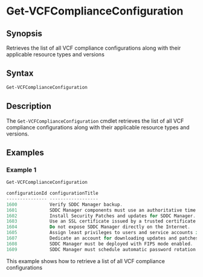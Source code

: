 # Get-VCFComplianceConfiguration

## Synopsis

Retrieves the list of all VCF compliance configurations along with their applicable resource types and versions

## Syntax

```powershell
Get-VCFComplianceConfiguration
```

## Description

The `Get-VCFComplianceConfiguration` cmdlet retrieves the list of all VCF compliance configurations along with their applicable resource types and versions.

## Examples

### Example 1

```powershell
Get-VCFComplianceConfiguration

configurationId configurationTitle                                                                    complianceResourceStandardConfigurationDetails
--------------- ------------------                                                                    ----------------------------------------------
1600            Verify SDDC Manager backup.                                                           {@{resourceType=SDDC_MANAGER; resourceVersion=5.2.0.0; standardConfigurationDetails=System.Object[]}}
1601            SDDC Manager components must use an authoritative time source.                        {@{resourceType=SDDC_MANAGER; resourceVersion=5.2.0.0; standardConfigurationDetails=System.Object[]}}
1602            Install Security Patches and updates for SDDC Manager.                                {@{resourceType=SDDC_MANAGER; resourceVersion=5.2.0.0; standardConfigurationDetails=System.Object[]}}
1603            Use an SSL certificate issued by a trusted certificate authority on the SDDC Manager. {@{resourceType=SDDC_MANAGER; resourceVersion=5.2.0.0; standardConfigurationDetails=System.Object[]}}
1604            Do not expose SDDC Manager directly on the Internet.                                  {@{resourceType=SDDC_MANAGER; resourceVersion=5.2.0.0; standardConfigurationDetails=System.Object[]}}
1605            Assign least privileges to users and service accounts in SDDC Manager.                {@{resourceType=SDDC_MANAGER; resourceVersion=5.2.0.0; standardConfigurationDetails=System.Object[]}}
1607            Dedicate an account for downloading updates and patches in SDDC Manager.              {@{resourceType=SDDC_MANAGER; resourceVersion=5.2.0.0; standardConfigurationDetails=System.Object[]}}
1608            SDDC Manager must be deployed with FIPS mode enabled.                                 {@{resourceType=SDDC_MANAGER; resourceVersion=5.2.0.0; standardConfigurationDetails=System.Object[]}}
1609            SDDC Manager must schedule automatic password rotation.                               {@{resourceType=SDDC_MANAGER; resourceVersion=5.2.0.0; standardConfigurationDetails=System.Object[]}}
```

This example shows how to retrieve a list of all VCF compliance configurations